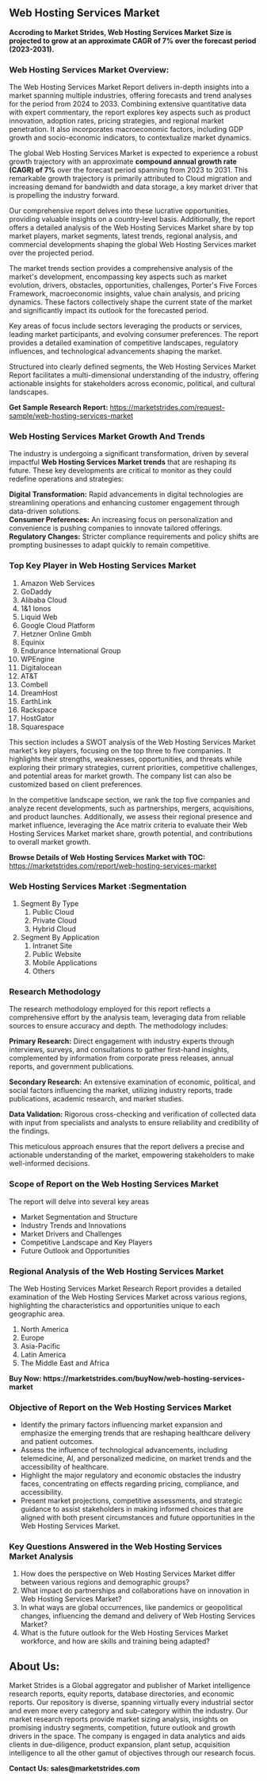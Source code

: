 <h2>Web Hosting Services Market</h2>
<p><strong>Accroding to Market Strides, Web Hosting Services Market Size is projected to grow at an approximate CAGR of 7% over the forecast period (2023-2031).</strong></p>
<h3>Web Hosting Services Market Overview:</h3>
<p>The Web Hosting Services Market<strong>&nbsp;</strong>Report delivers in-depth insights into a market spanning multiple industries, offering forecasts and trend analyses for the period from 2024 to 2033. Combining extensive quantitative data with expert commentary, the report explores key aspects such as product innovation, adoption rates, pricing strategies, and regional market penetration. It also incorporates macroeconomic factors, including GDP growth and socio-economic indicators, to contextualize market dynamics.</p>
<p>The global Web Hosting Services Market is expected to experience a robust growth trajectory with an approximate <strong>compound annual growth rate (CAGR) of 7%</strong> over the forecast period spanning from 2023 to 2031. This remarkable growth trajectory is primarily attributed to Cloud migration and increasing demand for bandwidth and data storage, a key market driver that is propelling the industry forward.</p>
<p>Our comprehensive report delves into these lucrative opportunities, providing valuable insights on a country-level basis. Additionally, the report offers a detailed analysis of the Web Hosting Services Market share by top market players, market segments, latest trends, regional analysis, and commercial developments shaping the global Web Hosting Services market over the projected period.</p>
<p>The market trends section provides a comprehensive analysis of the market's development, encompassing key aspects such as market evolution, drivers, obstacles, opportunities, challenges, Porter's Five Forces Framework, macroeconomic insights, value chain analysis, and pricing dynamics. These factors collectively shape the current state of the market and significantly impact its outlook for the forecasted period.</p>
<p>Key areas of focus include sectors leveraging the products or services, leading market participants, and evolving consumer preferences. The report provides a detailed examination of competitive landscapes, regulatory influences, and technological advancements shaping the market.</p>
<p>Structured into clearly defined segments, the&nbsp;Web Hosting Services Market Report facilitates a multi-dimensional understanding of the industry, offering actionable insights for stakeholders across economic, political, and cultural landscapes.</p>
<p><strong>Get Sample Research Report:</strong> <a href="https://marketstrides.com/request-sample/web-hosting-services-market">https://marketstrides.com/request-sample/web-hosting-services-market</a></p>
<h3>Web Hosting Services Market Growth And Trends</h3>
<p>The industry is undergoing a significant transformation, driven by several impactful <strong>Web Hosting Services Market trends</strong>&nbsp;that are reshaping its future. These key developments are critical to monitor as they could redefine operations and strategies:</p>
<p><strong>Digital Transformation:</strong> Rapid advancements in digital technologies are streamlining operations and enhancing customer engagement through data-driven solutions.<br /><strong>Consumer Preferences:</strong> An increasing focus on personalization and convenience is pushing companies to innovate tailored offerings.<br /><strong>Regulatory Changes:</strong> Stricter compliance requirements and policy shifts are prompting businesses to adapt quickly to remain competitive.</p>
<h3>Top Key Player in Web Hosting Services Market</h3>
<ol>
<li>Amazon Web Services</li>
<li>GoDaddy</li>
<li>Alibaba Cloud</li>
<li>1&amp;1 Ionos</li>
<li>Liquid Web</li>
<li>Google Cloud Platform</li>
<li>Hetzner Online Gmbh</li>
<li>Equinix</li>
<li>Endurance International Group</li>
<li>WPEngine</li>
<li>Digitalocean</li>
<li>AT&amp;T</li>
<li>Combell</li>
<li>DreamHost</li>
<li>EarthLink</li>
<li>Rackspace</li>
<li>HostGator</li>
<li>Squarespace</li>
</ol>
<p>This section includes a SWOT analysis of the Web Hosting Services Market market's key players, focusing on the top three to five companies. It highlights their strengths, weaknesses, opportunities, and threats while exploring their primary strategies, current priorities, competitive challenges, and potential areas for market growth. The company list can also be customized based on client preferences.</p>
<p>In the competitive landscape section, we rank the top five companies and analyze recent developments, such as partnerships, mergers, acquisitions, and product launches. Additionally, we assess their regional presence and market influence, leveraging the Ace matrix criteria to evaluate their Web Hosting Services Market market share, growth potential, and contributions to overall market growth.</p>
<p><strong>Browse Details of Web Hosting Services Market with TOC:</strong> <a href="https://marketstrides.com/report/web-hosting-services-market">https://marketstrides.com/report/web-hosting-services-market</a></p>
<h3>Web Hosting Services Market :Segmentation</h3>
<ol>
<li>Segment By Type
<ol>
<li>Public Cloud</li>
<li>Private Cloud</li>
<li>Hybrid Cloud</li>
</ol>
</li>
<li>Segment By Application
<ol>
<li>Intranet Site</li>
<li>Public Website</li>
<li>Mobile Applications</li>
<li>Others</li>
</ol>
</li>
</ol>
<h3>Research Methodology</h3>
<p>The research methodology employed for this report reflects a comprehensive effort by the analysis team, leveraging data from reliable sources to ensure accuracy and depth. The methodology includes:</p>
<p><strong>Primary Research:</strong> Direct engagement with industry experts through interviews, surveys, and consultations to gather first-hand insights, complemented by information from corporate press releases, annual reports, and government publications.</p>
<p><strong>Secondary Research:</strong> An extensive examination of economic, political, and social factors influencing the market, utilizing industry reports, trade publications, academic research, and market studies.</p>
<p><strong>Data Validation:</strong> Rigorous cross-checking and verification of collected data with input from specialists and analysts to ensure reliability and credibility of the findings.</p>
<p>This meticulous approach ensures that the report delivers a precise and actionable understanding of the market, empowering stakeholders to make well-informed decisions.</p>
<h3>Scope of Report on the Web Hosting Services Market</h3>
<p>The report will delve into several key areas</p>
<ul>
<li>Market Segmentation and Structure</li>
<li>Industry Trends and Innovations</li>
<li>Market Drivers and Challenges</li>
<li>Competitive Landscape and Key Players</li>
<li>Future Outlook and Opportunities</li>
</ul>
<h3>Regional Analysis of the Web Hosting Services Market</h3>
<p>The Web Hosting Services Market Research Report provides a detailed examination of the Web Hosting Services Market across various regions, highlighting the characteristics and opportunities unique to each geographic area.</p>
<ol>
<li>North America</li>
<li>Europe</li>
<li>Asia-Pacific</li>
<li>Latin America</li>
<li>The Middle East and Africa</li>
</ol>
<p><strong>Buy Now:&nbsp;https://marketstrides.com/buyNow/web-hosting-services-market</strong></p>
<h3><strong>Objective of Report on the Web Hosting Services Market</strong></h3>
<ul>
<li>Identify the primary factors influencing market expansion and emphasize the emerging trends that are reshaping healthcare delivery and patient outcomes.</li>
<li>Assess the influence of technological advancements, including telemedicine, AI, and personalized medicine, on market trends and the accessibility of healthcare.</li>
<li>Highlight the major regulatory and economic obstacles the industry faces, concentrating on effects regarding pricing, compliance, and accessibility.</li>
<li>Present market projections, competitive assessments, and strategic guidance to assist stakeholders in making informed choices that are aligned with both present circumstances and future opportunities in the Web Hosting Services Market.</li>
</ul>
<h3>Key Questions Answered in the&nbsp;Web Hosting Services Market&nbsp;Analysis</h3>
<ol>
<li>How does the perspective on Web Hosting Services Market differ between various regions and demographic groups?</li>
<li>What impact do partnerships and collaborations have on innovation in Web Hosting Services Market?</li>
<li>In what ways are global occurrences, like pandemics or geopolitical changes, influencing the demand and delivery of Web Hosting Services Market?</li>
<li>What is the future outlook for the Web Hosting Services Market workforce, and how are skills and training being adapted?</li>
</ol>
<h2>About Us:</h2>
<p>Market Strides is a Global aggregator and publisher of Market intelligence research reports, equity reports, database directories, and economic reports. Our repository is diverse, spanning virtually every industrial sector and even more every category and sub-category within the industry. Our market research reports provide market sizing analysis, insights on promising industry segments, competition, future outlook and growth drivers in the space. The company is engaged in data analytics and aids clients in due-diligence, product expansion, plant setup, acquisition intelligence to all the other gamut of objectives through our research focus.</p>
<p><strong>Contact Us: sales@marketstrides.com</strong></p>
